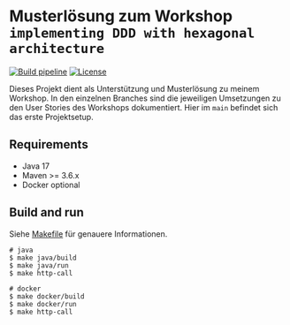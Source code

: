 # Musterlösung zum Workshop `implementing DDD with hexagonal architecture`

[![Build pipeline](https://github.com/larmic/workshop_ddd_implementing_hexagonal_architecture/actions/workflows/build.yml/badge.svg)](https://github.com/larmic/workshop_ddd_implementing_hexagonal_architecture/actions/workflows/build.yml)
[![License](https://img.shields.io/badge/License-Apache%202.0-blue.svg)](https://opensource.org/licenses/Apache-2.0)

Dieses Projekt dient als Unterstützung und Musterlösung zu meinem Workshop. In den einzelnen Branches sind die
jeweiligen Umsetzungen zu den User Stories des Workshops dokumentiert. Hier im `main` befindet sich das erste 
Projektsetup.

## Requirements

* Java 17
* Maven >= 3.6.x
* Docker optional

## Build and run

Siehe [Makefile](Makefile) für genauere Informationen. 

```shell
# java 
$ make java/build
$ make java/run
$ make http-call

# docker
$ make docker/build
$ make docker/run
$ make http-call
```
